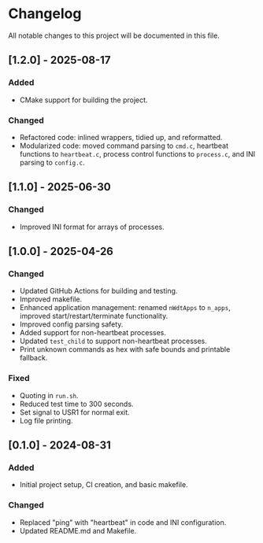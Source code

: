 # Changelog

All notable changes to this project will be documented in this file.

## [1.2.0] - 2025-08-17

### Added
- CMake support for building the project.

### Changed
- Refactored code: inlined wrappers, tidied up, and reformatted.
- Modularized code: moved command parsing to `cmd.c`, heartbeat functions to `heartbeat.c`, process control functions to `process.c`, and INI parsing to `config.c`.

## [1.1.0] - 2025-06-30

### Changed
- Improved INI format for arrays of processes.

## [1.0.0] - 2025-04-26

### Changed
- Updated GitHub Actions for building and testing.
- Improved makefile.
- Enhanced application management: renamed `nWdtApps` to `n_apps`, improved start/restart/terminate functionality.
- Improved config parsing safety.
- Added support for non-heartbeat processes.
- Updated `test_child` to support non-heartbeat processes.
- Print unknown commands as hex with safe bounds and printable fallback.

### Fixed
- Quoting in `run.sh`.
- Reduced test time to 300 seconds.
- Set signal to USR1 for normal exit.
- Log file printing.

## [0.1.0] - 2024-08-31

### Added
- Initial project setup, CI creation, and basic makefile.

### Changed
- Replaced "ping" with "heartbeat" in code and INI configuration.
- Updated README.md and Makefile.
